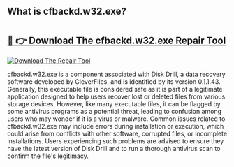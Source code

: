 ## What is cfbackd.w32.exe? 

# <h2><a href="https://exedetect.com/download.php?cfbackd.w32.exe">🔗 👉 Download The cfbackd.w32.exe Repair Tool</a></h2>

[![Download The Repair Tool](https://exedetect.com/download-button.jpg)](https://exedetect.com/download.php?cfbackd.w32.exe)

cfbackd.w32.exe is a component associated with Disk Drill, a data recovery software developed by CleverFiles, and is identified by its version 0.1.1.43. Generally, this executable file is considered safe as it is part of a legitimate application designed to help users recover lost or deleted files from various storage devices. However, like many executable files, it can be flagged by some antivirus programs as a potential threat, leading to confusion among users who may wonder if it is a virus or malware. Common issues related to cfbackd.w32.exe may include errors during installation or execution, which could arise from conflicts with other software, corrupted files, or incomplete installations. Users experiencing such problems are advised to ensure they have the latest version of Disk Drill and to run a thorough antivirus scan to confirm the file's legitimacy.